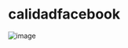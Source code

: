 # calidadfacebook

![image](https://user-images.githubusercontent.com/1461568/136130083-761e4aa8-da2a-49d2-9825-0c2849b0fb5a.png)
